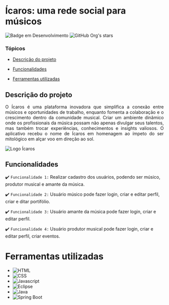 # Ícaros: uma rede social para músicos

![Badge em Desenvolvimento](http://img.shields.io/static/v1?label=STATUS&message=EM%20DESENVOLVIMENTO&color=GREEN&style=for-the-badge)
![GitHub Org's stars](https://img.shields.io/github/stars/camilafernanda?style=social)

### Tópicos 

- [Descrição do projeto](#descrição-do-projeto)

- [Funcionalidades](#funcionalidades)


- [Ferramentas utilizadas](#ferramentas-utilizadas)


## Descrição do projeto 

<p align="justify">
 O Ícaros é uma plataforma inovadora que simplifica a conexão entre músicos e oportunidades de trabalho, enquanto fomenta a colaboração e o crescimento dentro da comunidade musical. 
  Criar um ambiente dinâmico onde os profissionais da música possam não apenas divulgar seus talentos, mas também trocar experiências, conhecimentos e insights valiosos. O aplicativo recebu o nome de Ícaros em homenagem ao ímpeto do ser mitológico em alçar voo em direção ao sol. 

![Logo Ícaros](https://github.com/thiago445/Icaros_project/assets/105327109/d770bb0a-31c4-4001-af25-6e86d95533a4)

</p>

## Funcionalidades

:heavy_check_mark: `Funcionalidade 1:` Realizar cadastro dos usuários, podendo ser músico, produtor musical e amante da música.

:heavy_check_mark: `Funcionalidade 2:` Usuário músico pode fazer login, criar e editar perfil, criar e ditar portifólio.

:heavy_check_mark: `Funcionalidade 3:` Usuário amante da música pode fazer login, criar e editar perfil.

:heavy_check_mark: `Funcionalidade 4:` Usuário produtor musical pode fazer login, criar e editar perfil, criar eventos.




# Ferramentas utilizadas

- ![HTML](https://img.shields.io/badge/-HTML-E34F26?style=flat-square&logo=html5&logoColor=white) 
- ![CSS](https://img.shields.io/badge/-CSS-1572B6?style=flat-square&logo=css3&logoColor=white) 
- ![Javascript](https://img.shields.io/badge/-Javascript-F7DF1E?style=flat-square&logo=javascript&logoColor=black) 
- ![Eclipse](https://img.shields.io/badge/-Eclipse-2C2255?style=flat-square&logo=eclipse&logoColor=white) 
- ![Java](https://img.shields.io/badge/-Java-007396?style=flat-square&logo=java&logoColor=white) 
- ![Spring Boot](https://img.shields.io/badge/-Spring%20Boot-6DB33F?style=flat-square&logo=spring-boot&logoColor=white) 



###

